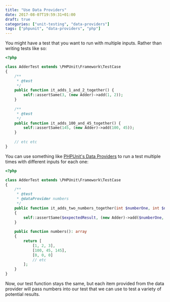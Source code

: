 ```yaml
---
title: "Use Data Providers"
date: 2017-08-07T19:59:31+01:00
draft: true
categories: ["unit-testing", "data-providers"]
tags: ["phpunit", "data-providers", "php"]
---
```

You might have a test that you want to run with multiple inputs. Rather than writing tests like so:

```php
<?php

class AdderTest extends \PHPUnit\Framework\TestCase
{    
    /**
     * @test 
     */
    public function it_adds_1_and_2_together() {
        self::assertSame(3, (new Adder)->add(1, 2));
    }
    
    /**
     * @test 
     */
    public function it_adds_100_and_45_together() {
        self::assertSame(145, (new Adder)->add(100, 45));
    }
    
    // etc etc
}
```

You can use something like [PHPUnit's Data Providers](https://phpunit.de/manual/current/en/writing-tests-for-phpunit.html#writing-tests-for-phpunit.data-providers) to run a test multiple times with different inputs for each one:

```php
<?php

class AdderTest extends \PHPUnit\Framework\TestCase
{    
    /**
     * @test 
     * @dataProvider numbers 
     */
    public function it_adds_two_numbers_together(int $numberOne, int $numberTwo, int $expectedResult)
    {
        self::assertSame($expectedResult, (new Adder)->add($numberOne, $numberTwo));
    }
    
    public function numbers(): array
    {
        return [
            [1, 2, 3],
            [100, 45, 145],
            [0, 0, 0]
            // etc
        ];
    }
}
```

Now, our test function stays the same, but each item provided from the data provider will pass numbers into our test that we can use to test a variety of potential results.

